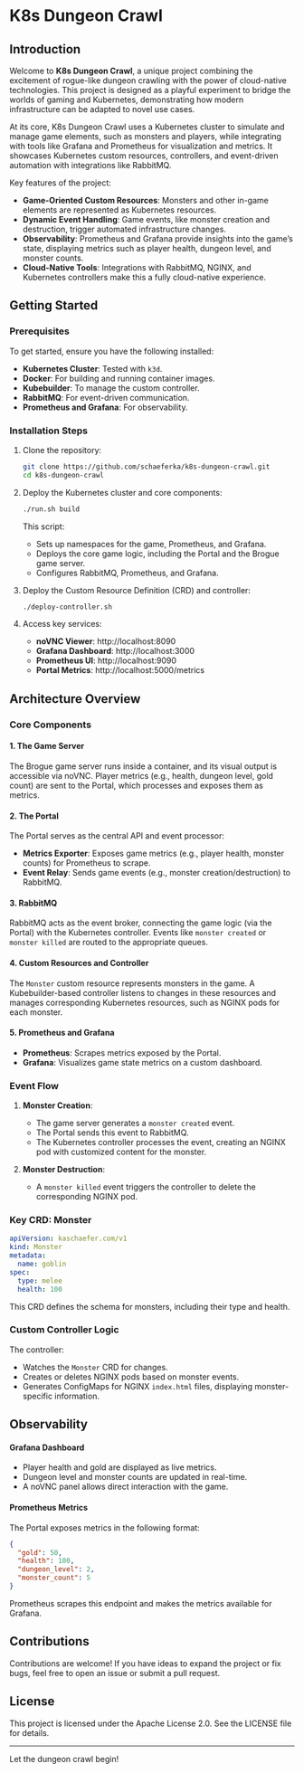# K8s Dungeon Crawl

## Introduction
Welcome to **K8s Dungeon Crawl**, a unique project combining the excitement of rogue-like dungeon crawling with the power of cloud-native technologies. This project is designed as a playful experiment to bridge the worlds of gaming and Kubernetes, demonstrating how modern infrastructure can be adapted to novel use cases.

At its core, K8s Dungeon Crawl uses a Kubernetes cluster to simulate and manage game elements, such as monsters and players, while integrating with tools like Grafana and Prometheus for visualization and metrics. It showcases Kubernetes custom resources, controllers, and event-driven automation with integrations like RabbitMQ.

Key features of the project:
- **Game-Oriented Custom Resources**: Monsters and other in-game elements are represented as Kubernetes resources.
- **Dynamic Event Handling**: Game events, like monster creation and destruction, trigger automated infrastructure changes.
- **Observability**: Prometheus and Grafana provide insights into the game’s state, displaying metrics such as player health, dungeon level, and monster counts.
- **Cloud-Native Tools**: Integrations with RabbitMQ, NGINX, and Kubernetes controllers make this a fully cloud-native experience.

## Getting Started

### Prerequisites
To get started, ensure you have the following installed:
- **Kubernetes Cluster**: Tested with `k3d`.
- **Docker**: For building and running container images.
- **Kubebuilder**: To manage the custom controller.
- **RabbitMQ**: For event-driven communication.
- **Prometheus and Grafana**: For observability.

### Installation Steps
1. Clone the repository:
   ```bash
   git clone https://github.com/schaeferka/k8s-dungeon-crawl.git
   cd k8s-dungeon-crawl
   ```

2. Deploy the Kubernetes cluster and core components:
   ```bash
   ./run.sh build
   ```
   This script:
   - Sets up namespaces for the game, Prometheus, and Grafana.
   - Deploys the core game logic, including the Portal and the Brogue game server.
   - Configures RabbitMQ, Prometheus, and Grafana.

3. Deploy the Custom Resource Definition (CRD) and controller:
   ```bash
   ./deploy-controller.sh
   ```

4. Access key services:
   - **noVNC Viewer**: http://localhost:8090
   - **Grafana Dashboard**: http://localhost:3000
   - **Prometheus UI**: http://localhost:9090
   - **Portal Metrics**: http://localhost:5000/metrics

## Architecture Overview

### Core Components

#### **1. The Game Server**
The Brogue game server runs inside a container, and its visual output is accessible via noVNC. Player metrics (e.g., health, dungeon level, gold count) are sent to the Portal, which processes and exposes them as metrics.

#### **2. The Portal**
The Portal serves as the central API and event processor:
- **Metrics Exporter**: Exposes game metrics (e.g., player health, monster counts) for Prometheus to scrape.
- **Event Relay**: Sends game events (e.g., monster creation/destruction) to RabbitMQ.

#### **3. RabbitMQ**
RabbitMQ acts as the event broker, connecting the game logic (via the Portal) with the Kubernetes controller. Events like `monster created` or `monster killed` are routed to the appropriate queues.

#### **4. Custom Resources and Controller**
The `Monster` custom resource represents monsters in the game. A Kubebuilder-based controller listens to changes in these resources and manages corresponding Kubernetes resources, such as NGINX pods for each monster.

#### **5. Prometheus and Grafana**
- **Prometheus**: Scrapes metrics exposed by the Portal.
- **Grafana**: Visualizes game state metrics on a custom dashboard.

### Event Flow
1. **Monster Creation**:
   - The game server generates a `monster created` event.
   - The Portal sends this event to RabbitMQ.
   - The Kubernetes controller processes the event, creating an NGINX pod with customized content for the monster.

2. **Monster Destruction**:
   - A `monster killed` event triggers the controller to delete the corresponding NGINX pod.

### Key CRD: Monster
```yaml
apiVersion: kaschaefer.com/v1
kind: Monster
metadata:
  name: goblin
spec:
  type: melee
  health: 100
```
This CRD defines the schema for monsters, including their type and health.

### Custom Controller Logic
The controller:
- Watches the `Monster` CRD for changes.
- Creates or deletes NGINX pods based on monster events.
- Generates ConfigMaps for NGINX `index.html` files, displaying monster-specific information.

## Observability

#### Grafana Dashboard
- Player health and gold are displayed as live metrics.
- Dungeon level and monster counts are updated in real-time.
- A noVNC panel allows direct interaction with the game.

#### Prometheus Metrics
The Portal exposes metrics in the following format:
```json
{
  "gold": 50,
  "health": 100,
  "dungeon_level": 2,
  "monster_count": 5
}
```
Prometheus scrapes this endpoint and makes the metrics available for Grafana.

## Contributions
Contributions are welcome! If you have ideas to expand the project or fix bugs, feel free to open an issue or submit a pull request.

## License
This project is licensed under the Apache License 2.0. See the LICENSE file for details.

---

Let the dungeon crawl begin!

